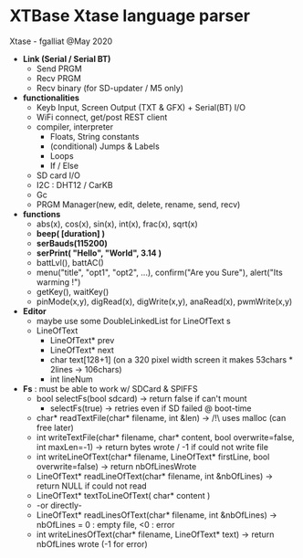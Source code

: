 # XTBase Xtase language parser

Xtase - fgalliat @May 2020



- **Link (Serial / Serial BT)**
  - Send PRGM
  - Recv PRGM
  - Recv binary (for SD-updater / M5 only)
- **functionalities**
  - Keyb Input, Screen Output (TXT & GFX) + Serial(BT) I/O
  - WiFi connect, get/post REST client
  - compiler, interpreter
    - Floats, String constants
    - (conditional) Jumps & Labels
    - Loops
    - If / Else
  - SD card I/O
  - I2C : DHT12 / CarKB
  - Gc
  - PRGM Manager(new, edit, delete, rename, send, recv)
- **functions**
  - abs(x), cos(x), sin(x), int(x), frac(x), sqrt(x)
  - **beep( [duration] )**
  - **serBauds(115200)**
  - **serPrint( "Hello", "World", 3.14 )**
  - battLvl(), battAC()
  - menu("title", "opt1", "opt2", ...), confirm("Are you Sure"), alert("Its warming !")
  - getKey(), waitKey()
  - pinMode(x,y), digRead(x), digWrite(x,y), anaRead(x), pwmWrite(x,y)
- **Editor**
  - maybe use some DoubleLinkedList for LineOfText s
  - LineOfText
    - LineOfText* prev
    - LineOfText* next
    - char text[128+1] (on a 320 pixel width screen it makes 53chars * 2lines -> 106chars)
    - int lineNum
- **Fs** : must be able to work w/ SDCard & SPIFFS
  - bool selectFs(bool sdcard) -> return false if can't mount
    - selectFs(true) -> retries even if SD failed @ boot-time
  - char* readTextFile(char* filename, int &len) -> /!\\ uses malloc (can free later)
  - int writeTextFile(char* filename, char* content, bool overwrite=false, int maxLen=-1) -> return bytes wrote / -1 if could not write file
  - int writeLineOfText(char* filename, LineOfText* firstLine, bool overwrite=false) -> return nbOfLinesWrote
  - LineOfText* readLineOfText(char* filename, int &nbOfLines) -> return NULL if could not read
  - LineOfText* textToLineOfText( char* content )
  - -or directly-
  - LineOfText* readLinesOfText(char* filename, int &nbOfLines) -> nbOfLines = 0 : empty file, <0 : error
  - int writeLinesOfText(char* filename, LineOfText* text) -> return nbOfLines wrote (-1 for error)